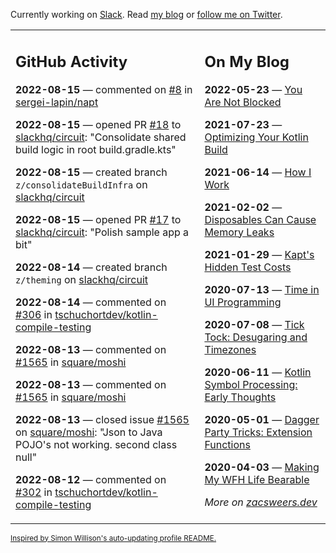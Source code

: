 Currently working on [Slack](https://slack.com/). Read [my blog](https://zacsweers.dev/) or [follow me on Twitter](https://twitter.com/ZacSweers).

<table><tr><td valign="top" width="60%">

## GitHub Activity
<!-- githubActivity starts -->
**2022-08-15** — commented on [#8](https://github.com/sergei-lapin/napt/issues/8#issuecomment-1215430911) in [sergei-lapin/napt](https://github.com/sergei-lapin/napt)

**2022-08-15** — opened PR [#18](https://github.com/slackhq/circuit/pull/18) to [slackhq/circuit](https://github.com/slackhq/circuit): "Consolidate shared build logic in root build.gradle.kts"

**2022-08-15** — created branch `z/consolidateBuildInfra` on [slackhq/circuit](https://github.com/slackhq/circuit)

**2022-08-15** — opened PR [#17](https://github.com/slackhq/circuit/pull/17) to [slackhq/circuit](https://github.com/slackhq/circuit): "Polish sample app a bit"

**2022-08-14** — created branch `z/theming` on [slackhq/circuit](https://github.com/slackhq/circuit)

**2022-08-14** — commented on [#306](https://github.com/tschuchortdev/kotlin-compile-testing/pull/306#issuecomment-1214458886) in [tschuchortdev/kotlin-compile-testing](https://github.com/tschuchortdev/kotlin-compile-testing)

**2022-08-13** — commented on [#1565](https://github.com/square/moshi/issues/1565#issuecomment-1214224230) in [square/moshi](https://github.com/square/moshi)

**2022-08-13** — commented on [#1565](https://github.com/square/moshi/issues/1565#issuecomment-1214213254) in [square/moshi](https://github.com/square/moshi)

**2022-08-13** — closed issue [#1565](https://github.com/square/moshi/issues/1565) on [square/moshi](https://github.com/square/moshi): "Json to Java POJO's not working. second class null"

**2022-08-12** — commented on [#302](https://github.com/tschuchortdev/kotlin-compile-testing/issues/302#issuecomment-1213537548) in [tschuchortdev/kotlin-compile-testing](https://github.com/tschuchortdev/kotlin-compile-testing)
<!-- githubActivity ends -->
</td><td valign="top" width="40%">

## On My Blog
<!-- blog starts -->
**2022-05-23** — [You Are Not Blocked](https://www.zacsweers.dev/you-are-not-blocked/)

**2021-07-23** — [Optimizing Your Kotlin Build](https://www.zacsweers.dev/optimizing-your-kotlin-build/)

**2021-06-14** — [How I Work](https://www.zacsweers.dev/how-i-work/)

**2021-02-02** — [Disposables Can Cause Memory Leaks](https://www.zacsweers.dev/disposables-can-cause-memory-leaks/)

**2021-01-29** — [Kapt's Hidden Test Costs](https://www.zacsweers.dev/kapts-hidden-test-costs/)

**2020-07-13** — [Time in UI Programming](https://www.zacsweers.dev/time-in-ui/)

**2020-07-08** — [Tick Tock: Desugaring and Timezones](https://www.zacsweers.dev/ticktock-desugaring-timezones/)

**2020-06-11** — [Kotlin Symbol Processing: Early Thoughts](https://www.zacsweers.dev/kotlin-symbol-processor-early-thoughts/)

**2020-05-01** — [Dagger Party Tricks: Extension Functions](https://www.zacsweers.dev/dagger-party-tricks-extension-functions/)

**2020-04-03** — [Making My WFH Life Bearable](https://www.zacsweers.dev/making-wfh-life-bearable/)
<!-- blog ends -->
_More on [zacsweers.dev](https://zacsweers.dev/)_
</td></tr></table>

<sub><a href="https://simonwillison.net/2020/Jul/10/self-updating-profile-readme/">Inspired by Simon Willison's auto-updating profile README.</a></sub>